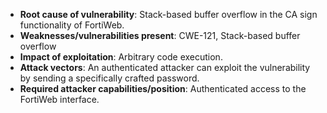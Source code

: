 - **Root cause of vulnerability**: Stack-based buffer overflow in the CA sign functionality of FortiWeb.
- **Weaknesses/vulnerabilities present**: CWE-121, Stack-based buffer overflow
- **Impact of exploitation**: Arbitrary code execution.
- **Attack vectors**: An authenticated attacker can exploit the vulnerability by sending a specifically crafted password.
- **Required attacker capabilities/position**: Authenticated access to the FortiWeb interface.